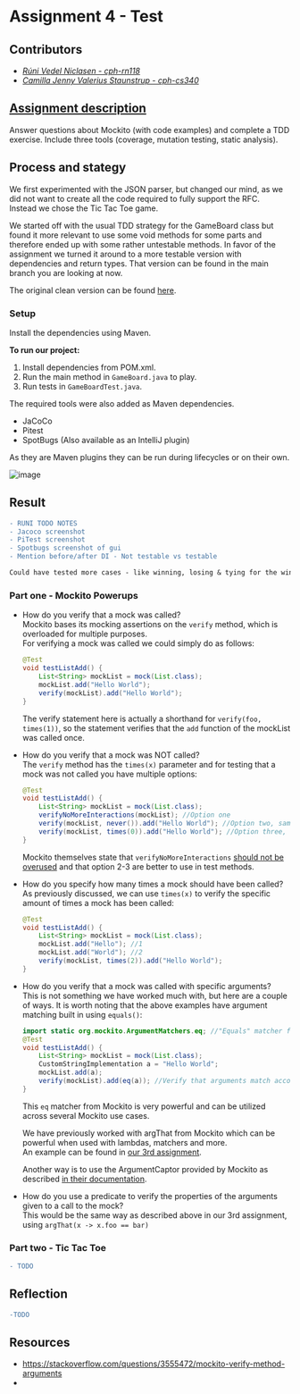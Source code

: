 # Assignment 4 - Test

## Contributors
- _[Rúni Vedel Niclasen - cph-rn118](https://github.com/Runi-VN)_
- _[Camilla Jenny Valerius Staunstrup - cph-cs340](https://github.com/Castau)_

## [Assignment description](https://github.com/Hold-Krykke-BA/Test/blob/main/Assignment4/Assignment4.pdf)
Answer questions about Mockito (with code examples) and complete a TDD exercise. Include three tools (coverage, mutation testing, static analysis).

## Process and stategy
We first experimented with the JSON parser, but changed our mind, as we did not want to create all the code required to fully support the RFC.  
Instead we chose the Tic Tac Toe game.

We started off with the usual TDD strategy for the GameBoard class but found it more relevant to use some void methods for some parts and therefore ended up with some rather untestable methods. In favor of the assignment we turned it around to a more testable version with dependencies and return types. That version can be found in the main branch you are looking at now.

The original clean version can be found [here](https://github.com/Hold-Krykke-BA/Test/blob/d925bcdd6c3f1553f7c0d22dd6dba4d1bf48d380/Assignment4/demo/src/main/java/com/example/demo/GameBoard.java).

### Setup
Install the dependencies using Maven.

**To run our project:**  
1. Install dependencies from POM.xml.
2. Run the main method in `GameBoard.java` to play.
3. Run tests in `GameBoardTest.java`.

The required tools were also added as Maven dependencies.
- JaCoCo
- Pitest
- SpotBugs (Also available as an IntelliJ plugin)

As they are Maven plugins they can be run during lifecycles or on their own.

![image](https://user-images.githubusercontent.com/37186286/143281853-fd377f45-6a98-4fa9-bada-2a5285adb620.png)


## Result

```diff
- RUNI TODO NOTES
- Jacoco screenshot
- PiTest screenshot
- Spotbugs screenshot of gui
- Mention before/after DI - Not testable vs testable

Could have tested more cases - like winning, losing & tying for the win, if dependencies were not created correctly (they always should be, per default, anyways)

``` 

### Part one - Mockito Powerups

- How do you verify that a mock was called?  
Mockito bases its mocking assertions on the `verify` method, which is overloaded for multiple purposes.  
For verifying a mock was called we could simply do as follows: 
    ```java
    @Test
    void testListAdd() {
        List<String> mockList = mock(List.class);
        mockList.add("Hello World");
        verify(mockList).add("Hello World");
    }
    ```
    The verify statement here is actually a shorthand for `verify(foo, times(1))`, so the statement verifies that the `add` function of the mockList was called once.


- How do you verify that a mock was NOT called?  
The `verify` method has the `times(x)` parameter and for testing that a mock was not called you have multiple options:
    ```java
    @Test
    void testListAdd() {
        List<String> mockList = mock(List.class);
        verifyNoMoreInteractions(mockList); //Option one
        verify(mockList, never()).add("Hello World"); //Option two, same as below
        verify(mockList, times(0)).add("Hello World"); //Option three, same as above
    }
    ```
    Mockito themselves state that `verifyNoMoreInteractions` [should not be overused](https://javadoc.io/static/org.mockito/mockito-core/4.1.0/org/mockito/Mockito.html#verifyNoMoreInteractions-java.lang.Object...-) and that option 2-3 are better to use in test methods.


- How do you specify how many times a mock should have been called?  
As previously discussed, we can use `times(x)` to verify the specific amount of times a mock has been called:
    ```java
    @Test
    void testListAdd() {
        List<String> mockList = mock(List.class);
        mockList.add("Hello"); //1
        mockList.add("World"); //2
        verify(mockList, times(2)).add("Hello World"); 
    }
    ```

- How do you verify that a mock was called with specific arguments?  
This is not something we have worked much with, but here are a couple of ways. It is worth noting that the above examples have argument matching built in using `equals()`:

    ```java
    import static org.mockito.ArgumentMatchers.eq; //"Equals" matcher from Mockito
    @Test
    void testListAdd() {
        List<String> mockList = mock(List.class);
        CustomStringImplementation a = "Hello World";
        mockList.add(a);
        verify(mockList).add(eq(a)); //Verify that arguments match according to the equals matcher.
    }
    ```
    This `eq` matcher from Mockito is very powerful and can be utilized across several Mockito use cases.  
    
    We have previously worked with argThat from Mockito which can be powerful when used with lambdas, matchers and more.  
    An example can be found in [our 3rd assignment](https://github.com/Hold-Krykke-BA/Test/blob/main/Assignment3/src/test/java/unit/servicelayer/booking/BookingMockTest.java#L33-L50).

    Another way is to use the ArgumentCaptor provided by Mockito as described [in their documentation](https://www.javadoc.io/doc/org.mockito/mockito-core/2.7.9/org/mockito/ArgumentCaptor.html).


- How do you use a predicate to verify the properties of the arguments given to a call to the mock?  
This would be the same way as described above in our 3rd assignment, using `argThat(x -> x.foo == bar)`

### Part two - Tic Tac Toe
```diff
- TODO
```

## Reflection
```diff
-TODO
```
## Resources
- https://stackoverflow.com/questions/3555472/mockito-verify-method-arguments
- 
